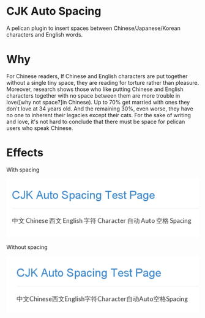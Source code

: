 # CJK Auto Spacing

A pelican plugin to insert spaces between Chinese/Japanese/Korean characters and English words.

# Why

For Chinese readers, If Chinese and English characters are put together without a single tiny space, they are reading for torture rather than pleasure. 
Moreover, research shows those who like putting Chinese and English characters together with no space between them are more trouble in love([why not space?]in Chinese).
Up to 70% get married with ones they don't love at 34 years old.
And the remaining 30%, even worse, they have no one to inherent their legacies except their cats. 
For the sake of writing and love, it's not hard to conclude that there must be space for pelican users who speak Chinese. 

# Effects

With spacing

![without spacing](./screenshot1.png)

Without spacing

![without spacing](./screenshot2.png)

[1]: https://github.com/vinta/paranoid-auto-spacing
